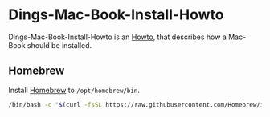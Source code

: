 # Dings-Mac-Book-Install-Howto

Dings-Mac-Book-Install-Howto is an [Howto](700022.md), that describes how a Mac-Book should be installed.

## Homebrew

Install [Homebrew](2000243.md) to `/opt/homebrew/bin`.

```bash
/bin/bash -c "$(curl -fsSL https://raw.githubusercontent.com/Homebrew/install/HEAD/install.sh)"
```
